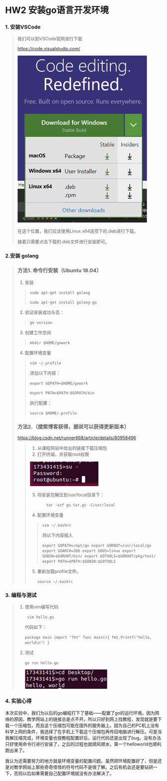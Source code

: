 # HW2 安装go语言开发环境

### 1. 安装VSCode

> 我们可以到VSCode官网进行下载
>
>  https://code.visualstudio.com/ 
>
> ![1568027205435](https://github.com/yaody7/ServiceComputingOnCloud/blob/master/HW3/pics/1568027205435.png)
>
> 在这个位置，我们应该使用Linux x64选项下的.deb进行下载。
>
> 
>
> 接着只需要点击下载的.deb文件进行安装即可。



### 2.安装 golang

> ### 方法1. 命令行安装（Ubuntu 18.04）
>
> 1. 安装
>
> > `sudo apt-get install golang`
> >
> > `sudo apt-get install golang-go`
>
> 2. 验证安装成功与否：
>
> > `go version`
>
> 3. 创建工作空间
>
> > `mkdir $HOME/gowork`
>
> 4. 配置环境变量
>
> > `vim ~/.profile`
> >
> > 添加以下内容：
> >
> > `export GOPATH=$HOME/gowork`
> >
> > `export PATH=$PATH:$GOPATH/bin`
> >
> > 执行配置：
> >
> > `source $HOME/.profile`
>
> ### 方法2.（搜索博客获得，据说可以获得更新版本）
>
> https://blog.csdn.net/runner668/article/details/80958496
>
> > 1. 从课程网站中给出的链接下载压缩包
> > 2. 打开终端，并获取root权限
> >
> > ![1568030135182](https://github.com/yaody7/ServiceComputingOnCloud/blob/master/HW3/pics/1568030135182.png)
> >
> > 3. 将安装包解压到/usr/local目录下：
> >
> >    `	tar -xzf go.tar.gz -C/usr/local`
> >
> > 4. 配置环境变量
> >
> > >  `vim ~/.bashrc`
> > >
> > > 将以下内容插入
> > >
> > > `export GOPATH=/opt/go
> > > export GOROOT=/usr/local/go
> > > export GOARCH=386
> > > export GOOS=linux
> > > export GOBIN=$GOROOT/bin/
> > > export GOTOOLS=$GOROOT/pkg/tool/
> > > export PATH=$PATH:$GOBIN:$GOTOOLS`
> >
> > 5. 重新加载profile文件。
> >
> >    `source ~/.bashrc`



### 3. 编程与测试

> 1. 使用vim编写代码
>
>    ` vim hello.go`
>
>    代码如下：
>
>    `package main
>    import "fmt"
>    func main(){
>            fmt.Printf("hello, world\n")
>    }`
>
> 2. 测试
>
>    `go run hello.go`
>
>    ![1568030189031](https://github.com/yaody7/ServiceComputingOnCloud/blob/master/HW3/pics/1568030189031.png)





### 4. 实验心得

​	本次实验中，我们为以后的go编程打下了基础——配置了go的运行环境。因为网络的原因，教学网站上的链接总是点不开。所以只好到网上找教程，发现就是要下载一个压缩包，而且这个压缩包可能在国外的服务器上。因为自己的PC机上没有科学上网的条件，我选择了在手机上下载这个压缩包再传回电脑进行解压。可是当我解压缩完成，环境变量也按教程配置好后，运行代码还是出现了bug。没有办法只好使用命令行进行安装了，之后的过程也就顺风顺水，第一个helloworld也顺利跑出来了。

​	我认为还需要努力的地方就是环境变量的配置问题。虽然把环境配置好了，但是还是对教学网站上那些奇奇怪怪的符号代码不是很了解。之后有机会还是要钻研一下，否则以后如果需要自己配置环境就没有办法解决了。





> 

